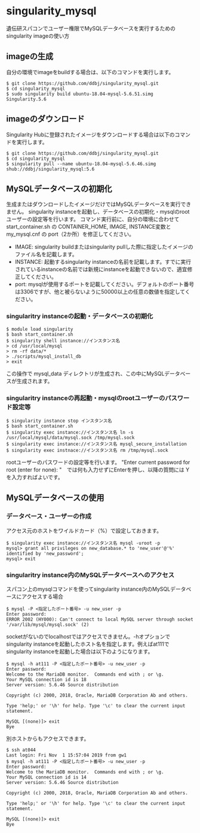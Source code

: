 # singularity_mysql

遺伝研スパコンでユーザー権限でMySQLデータベースを実行するためのsingularity imageの使い方

## imageの生成

自分の環境でimageをbuildする場合は、以下のコマンドを実行します。

    $ git clone https://github.com/ddbj/singularity_mysql.git
    $ cd singularity_mysql
    $ sudo singularity build ubuntu-18.04-mysql-5.6.51.simg Singularity.5.6

## imageのダウンロード

Singularity Hubに登録されたイメージをダウンロードする場合は以下のコマンドを実行します。

    $ git clone https://github.com/ddbj/singularity_mysql.git
    $ cd singularity_mysql
    $ singularity pull --name ubuntu-18.04-mysql-5.6.46.simg shub://ddbj/singularity_mysql:5.6


## MySQLデータベースの初期化

生成またはダウンロードしたイメージだけではMySQLデータベースを実行できません。
singularity instanceを起動し、データベースの初期化・mysqlのrootユーザーの設定等を行います。
コマンド実行前に、自分の環境に合わせて start_container.sh の CONTAINER_HOME, IMAGE, INSTANCE変数と　my_mysql.cnf の port（2か所）を修正してください。

- IMAGE: singularity buildまたはsingularity pullした際に指定したイメージのファイル名を記載します。
- INSTANCE: 起動するsingularity instanceの名前を記載します。すでに実行されているinstanceの名前では新規にinstanceを起動できないので、適宜修正してください。
- port: mysqlが使用するポートを記載してください。デフォルトのポート番号は3306ですが、他と被らないように50000以上の任意の数値を指定してください。

### singularitry instanceの起動・データベースの初期化

    $ module load singularity
    $ bash start_container.sh
    $ singularity shell instance://インスタンス名
    > cd /usr/local/mysql
    > rm -rf data/*
    > ./scripts/mysql_install_db
    > exit

この操作で mysql_data ディレクトリが生成され、この中にMySQLデータベースが生成されます。

### singularitry instanceの再起動・mysqlのrootユーザーのパスワード設定等

    $ singularity instance stop インスタンス名
    $ bash start_container.sh
    $ singularity exec instance://インスタンス名 ln -s /usr/local/mysql/data/mysql.sock /tmp/mysql.sock
    $ singularity exec instance://インスタンス名 mysql_secure_installation
    $ singularity exec instnace://インスタンス名 rm /tmp/mysql.sock

rootユーザーのパスワードの設定等を行います。
"Enter current password for root (enter for none): "　では何も入力せずにEnterを押し、以降の質問には Y を入力すればよいです。

## MySQLデータベースの使用

### データベース・ユーザーの作成

アクセス元のホストをワイルドカード（%）で設定しておきます。

    $ singularity exec instance://インスタンス名 mysql -uroot -p
    mysql> grant all privileges on new_database.* to 'new_user'@'%' identified by 'new_password';
    mysql> exit

### singularitry instance内のMySQLデータベースへのアクセス

スパコン上のmysqlコマンドを使ってsingularity instance内のMySQLデータベースにアクセスする場合

    $ mysql -P <指定したポート番号> -u new_user -p
    Enter password: 
    ERROR 2002 (HY000): Can't connect to local MySQL server through socket '/var/lib/mysql/mysql.sock' (2)

socketがないのでlocalhostではアクセスできません。-hオプションでsingularity instanceを起動したホスト名を指定します。例えばat111でsingularity instanceを起動した場合は以下のようになります。

    $ mysql -h at111 -P <指定したポート番号> -u new_user -p
    Enter password:
    Welcome to the MariaDB monitor.  Commands end with ; or \g.
    Your MySQL connection id is 18
    Server version: 5.6.46 Source distribution
    
    Copyright (c) 2000, 2018, Oracle, MariaDB Corporation Ab and others.
    
    Type 'help;' or '\h' for help. Type '\c' to clear the current input statement.
    
    MySQL [(none)]> exit
    Bye

別ホストからもアクセスできます。

    $ ssh at044
    Last login: Fri Nov  1 15:57:04 2019 from gw1
    $ mysql -h at111 -P <指定したポート番号> -u new_user -p
    Enter password:
    Welcome to the MariaDB monitor.  Commands end with ; or \g.
    Your MySQL connection id is 14
    Server version: 5.6.46 Source distribution
    
    Copyright (c) 2000, 2018, Oracle, MariaDB Corporation Ab and others.
    
    Type 'help;' or '\h' for help. Type '\c' to clear the current input statement.
    
    MySQL [(none)]> exit
    Bye
    
